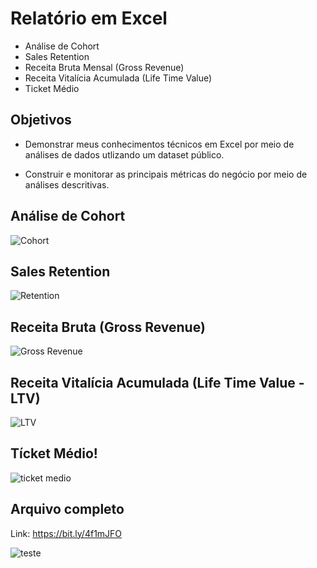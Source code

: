 # Relatório em Excel 
- Análise de Cohort
- Sales Retention
- Receita Bruta Mensal (Gross Revenue)
- Receita Vitalícia Acumulada (Life Time Value)
- Ticket Médio

## Objetivos

- Demonstrar meus conhecimentos técnicos em Excel por meio de análises de dados utlizando um dataset público.

- Construir e monitorar as principais métricas do negócio por meio de análises descritivas.

## Análise de Cohort
![Cohort](https://github.com/ronaldo-gamajr/analise-cohort-excel/assets/cohort.png)
## Sales Retention
![Retention](https://github.com/ronaldo-gamajr/analise-cohort-excel/assets/sales-retention.png)
## Receita Bruta (Gross Revenue)
![Gross Revenue](https://github.com/ronaldo-gamajr/analise-cohort-excel/assets/receita-bruta.png)
## Receita Vitalícia Acumulada (Life Time Value - LTV)
![LTV](https://github.com/ronaldo-gamajr/analise-cohort-excel/assets/lifetime-value.png)
## Tícket Médio!
![ticket medio](https://github.com/ronaldo-gamajr/analise-cohort-excel/assets/ticket-medio.png)

## Arquivo completo 
Link: https://bit.ly/4f1mJFO

![teste](https://github.com/ronaldo-gamajr/analise-cohort-excel/assets/sales-retention.png)